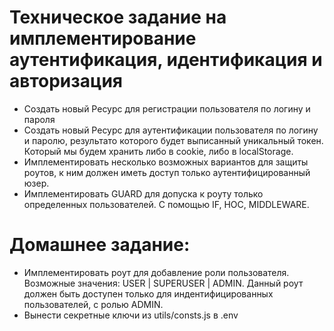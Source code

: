 # Техническое задание на имплементирование аутентификация, идентификация и авторизация
  - Создать новый Ресурс для регистрации пользователя по логину и пароля
  - Создать новый Ресурс для аутентификации пользователя по логину и паролю, результато которого будет выписанный уникальный токен. Который мы будем хранить либо в cookie, либо в localStorage.
  - Имплементировать несколько возможных вариантов для защиты роутов, к ним должен иметь доступ только аутентифицированный юзер.
  - Имплементировать GUARD для допуска к роуту только определенных пользователей. С помощью IF, HOC, MIDDLEWARE.

# Домашнее задание:
   - Имплементировать роут для добавление роли пользователя. Возможные значения: USER | SUPERUSER | ADMIN. Данный роут должен быть доступен только для индентифицированных пользователей, с ролью ADMIN.
   - Вынести секретные ключи из utils/consts.js в .env
